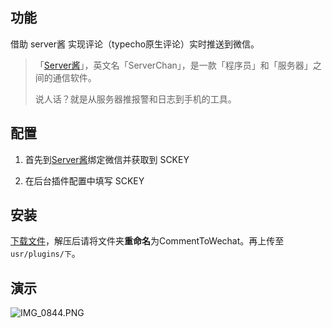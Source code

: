 ## 功能

借助 server酱 实现评论（typecho原生评论）实时推送到微信。

> 「[Server酱][1]」，英文名「ServerChan」，是一款「程序员」和「服务器」之间的通信软件。
> 
> 说人话？就是从服务器推报警和日志到手机的工具。

## 配置

1. 首先到[Server酱][1]绑定微信并获取到 SCKEY

2. 在后台插件配置中填写 SCKEY

## 安装

[下载文件][2]，解压后请将文件夹**重命名**为CommentToWechat。再上传至`usr/plugins/下`。

## 演示


![IMG_0844.PNG][3]


  [1]: http://sc.ftqq.com/3.version
  [2]: https://github.com/lscho/CommentToWechat_for_typecho/archive/master.zip
  [3]: http://localhost/blog/usr/uploads/2017/03/1513729872.png